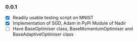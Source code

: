 ### 0.0.1

- [x] Readily usable testing script on MNIST 
- [x] Implementation of SGD, Adam in PyPi Module of Nadir 
- [ ] Have BaseOptimiser class, BaseMomentumOptimiser and BaseAdaptiveOptimiser class
